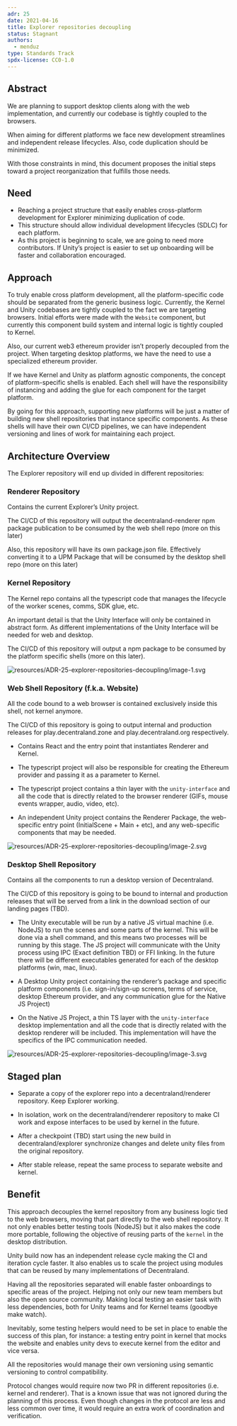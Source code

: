 ```yaml
---
adr: 25
date: 2021-04-16
title: Explorer repositories decoupling
status: Stagnant
authors:
  - menduz
type: Standards Track
spdx-license: CC0-1.0
---
```


## Abstract

We are planning to support desktop clients along with the web implementation, and currently our codebase is tightly coupled to the browsers.

When aiming for different platforms we face new development streamlines and independent release lifecycles. Also, code duplication should be minimized.

With those constraints in mind, this document proposes the initial steps toward a project reorganization that fulfills those needs.

## Need

- Reaching a project structure that easily enables cross-platform development for Explorer minimizing duplication of code.
- This structure should allow individual development lifecycles (SDLC) for each platform.
- As this project is beginning to scale, we are going to need more contributors. If Unity’s project is easier to set up onboarding will be faster and collaboration encouraged.

## Approach

To truly enable cross platform development, all the platform-specific code should be separated from the generic business logic. Currently, the Kernel and Unity codebases are tightly coupled to the fact we are targeting browsers. Initial efforts were made with the `Website` component, but currently this component build system and internal logic is tightly coupled to Kernel.

Also, our current web3 ethereum provider isn’t properly decoupled from the project. When targeting desktop platforms, we have the need to use a specialized ethereum provider.

If we have Kernel and Unity as platform agnostic components, the concept of platform-specific shells is enabled. Each shell will have the responsibility of instancing and adding the glue for each component for the target platform.

By going for this approach, supporting new platforms will be just a matter of building new shell repositories that instance specific components. As these shells will have their own CI/CD pipelines, we can have independent versioning and lines of work for maintaining each project.

## Architecture Overview

The Explorer repository will end up divided in different repositories:

### Renderer Repository

Contains the current Explorer’s Unity project.

The CI/CD of this repository will output the decentraland-renderer npm package publication to be consumed by the web shell repo (more on this later)

Also, this repository will have its own package.json file. Effectively converting it to a UPM Package that will be consumed by the desktop shell repo (more on this later)

### Kernel Repository

The Kernel repo contains all the typescript code that manages the lifecycle of the worker scenes, comms, SDK glue, etc.

An important detail is that the Unity Interface will only be contained in abstract form. As different implementations of the Unity Interface will be needed for web and desktop.

The CI/CD of this repository will output a npm package to be consumed by the platform specific shells (more on this later).

![resources/ADR-25-explorer-repositories-decoupling/image-1.svg](resources/ADR-25-explorer-repositories-decoupling/image-1.svg)

### Web Shell Repository (f.k.a. Website)

All the code bound to a web browser is contained exclusively inside this shell, not kernel anymore.

The CI/CD of this repository is going to output internal and production releases for play.decentraland.zone and play.decentraland.org respectively.

- Contains React and the entry point that instantiates Renderer and Kernel.

- The typescript project will also be responsible for creating the Ethereum provider and passing it as a parameter to Kernel.

- The typescript project contains a thin layer with the `unity-interface` and all the code that is directly related to the browser renderer (GIFs, mouse events wrapper, audio, video, etc).

- An independent Unity project contains the Renderer Package, the web-specific entry point (InitialScene + Main + etc), and any web-specific components that may be needed.

![resources/ADR-25-explorer-repositories-decoupling/image-2.svg](resources/ADR-25-explorer-repositories-decoupling/image-2.svg)

### Desktop Shell Repository

Contains all the components to run a desktop version of Decentraland.

The CI/CD of this repository is going to be bound to internal and production releases that will be served from a link in the download section of our landing pages (TBD).

- The Unity executable will be run by a native JS virtual machine (i.e. NodeJS) to run the scenes and some parts of the kernel. This will be done via a shell command, and this means two processes will be running by this stage. The JS project will communicate with the Unity process using IPC (Exact definition TBD) or FFI linking. In the future there will be different executables generated for each of the desktop platforms (win, mac, linux).

- A Desktop Unity project containing the renderer’s package and specific platform components (i.e. sign-in/sign-up screens, terms of service, desktop Ethereum provider, and any communication glue for the Native JS Project)

- On the Native JS Project, a thin TS layer with the `unity-interface` desktop implementation and all the code that is directly related with the desktop renderer will be included. This implementation will have the specifics of the IPC communication needed.

![resources/ADR-25-explorer-repositories-decoupling/image-3.svg](resources/ADR-25-explorer-repositories-decoupling/image-3.svg)

## Staged plan

- Separate a copy of the explorer repo into a decentraland/renderer repository. Keep Explorer working.

- In isolation, work on the decentraland/renderer repository to make CI work and expose interfaces to be used by kernel in the future.

- After a checkpoint (TBD) start using the new build in decentraland/explorer synchronize changes and delete unity files from the original repository.

- After stable release, repeat the same process to separate website and kernel.

## Benefit

This approach decouples the kernel repository from any business logic tied to the web browsers, moving that part directly to the web shell repository. It not only enables better testing tools (NodeJS) but it also makes the code more portable, following the objective of reusing parts of the `kernel` in the desktop distribution.

Unity build now has an independent release cycle making the CI and iteration cycle faster. It also enables us to scale the project using modules that can be reused by many implementations of Decentraland.

Having all the repositories separated will enable faster onboardings to specific areas of the project. Helping not only our new team members but also the open source community. Making local testing an easier task with less dependencies, both for Unity teams and for Kernel teams (goodbye make watch).

Inevitably, some testing helpers would need to be set in place to enable the success of this plan, for instance: a testing entry point in kernel that mocks the website and enables unity devs to execute kernel from the editor and vice versa.

All the repositories would manage their own versioning using semantic versioning to control compatibility.

Protocol changes would require now two PR in different repositories (i.e. kernel and renderer). That is a known issue that was not ignored during the planning of this process. Even though changes in the protocol are less and less common over time, it would require an extra work of coordination and verification.
